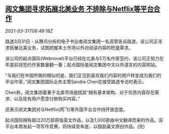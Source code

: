 <!--1617181262000-->
[阅文集团寻求拓展北美业务 不排除与Netflix等平台合作](https://cn.reuters.com/article/china-literature-northamerica-0331-wedn-idCNKBS2BN11N)
------

<div><i>2021-03-31T08:49:18Z</i></div><p>路透3月31日 - 从腾讯分拆的电子书业者阅文集团一名高管告诉路透，该公司正寻求拓展北美业务，试图把握本土市场以外对阅读内容的旺盛需求。</p><p>该公司的起点国际(Webnovel)平台已经在北美与5万名作家签约，该公司正努力在年底前将签约作家数量翻一番；起点国际是阅文集团中文以外语言的内容网站。</p><p>“与我们在中国所做的相似的是，我们正见到喜欢我们内容的用户转变成为我们的平台作家，”阅文集团国际业务主管Sandra Chen在接受路透专访时表示。</p><p>Chen称，阅文集团着重于北美市场是因其“拥有基本架构、对于优质内容存在需求、以及现有用户愿意付款购买内容。”</p><p>还表示阅文集团对与Netflix(网飞)等外国平台合作持开放态度。</p><p>起点国际拥有超过20万部原版英文作品，以及1,000部由中文翻译而来的作品。该平台本周发起一项写作竞赛，将持续至年底，以鼓励英文原创作品。(完)</p>
